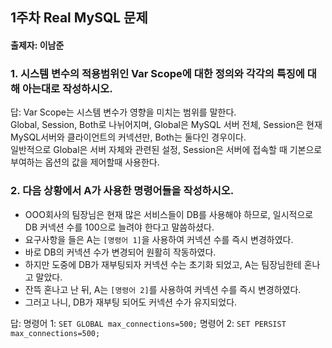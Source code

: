 ## 1주차 Real MySQL 문제
#### 출제자: 이남준

### 1. 시스템 변수의 적용범위인 Var Scope에 대한 정의와 각각의 특징에 대해 아는대로 작성하시오.

답: Var Scope는 시스템 변수가 영향을 미치는 범위를 말한다.<br>
Global, Session, Both로 나뉘어지며, Global은 MySQL 서버 전체, Session은 현재 MySQL서버와 클라이언트의 커넥션만, Both는 둘다인 경우이다.<br>
일반적으로 Global은 서버 자체와 관련된 설정, Session은 서버에 접속할 때 기본으로 부여하는 옵션의 값을 제어할때 사용한다.<br>


### 2. 다음 상황에서 A가 사용한 명령어들을 작성하시오.
- OOO회사의 팀장님은 현재 많은 서비스들이 DB를 사용해야 하므로, 일시적으로 DB 커넥션 수를 100으로 늘려야 한다고 말씀하셨다.
- 요구사항을 들은 A는 `[명령어 1]`을 사용하여 커넥션 수를 즉시 변경하였다.
- 바로 DB의 커넥션 수가 변경되어 원활히 작동하였다.
- 하지만 도중에 DB가 재부팅되자 커넥션 수는 초기화 되었고, A는 팀장님한테 혼나고 말았다.
- 잔뜩 혼나고 난 뒤, A는 `[명령어 2]`를 사용하여 커넥션 수를 즉시 변경하였다.
- 그러고 나니, DB가 재부팅 되어도 커넥션 수가 유지되었다.

답:
명령어 1: `SET GLOBAL max_connections=500;`
명령어 2: `SET PERSIST max_connections=500;`